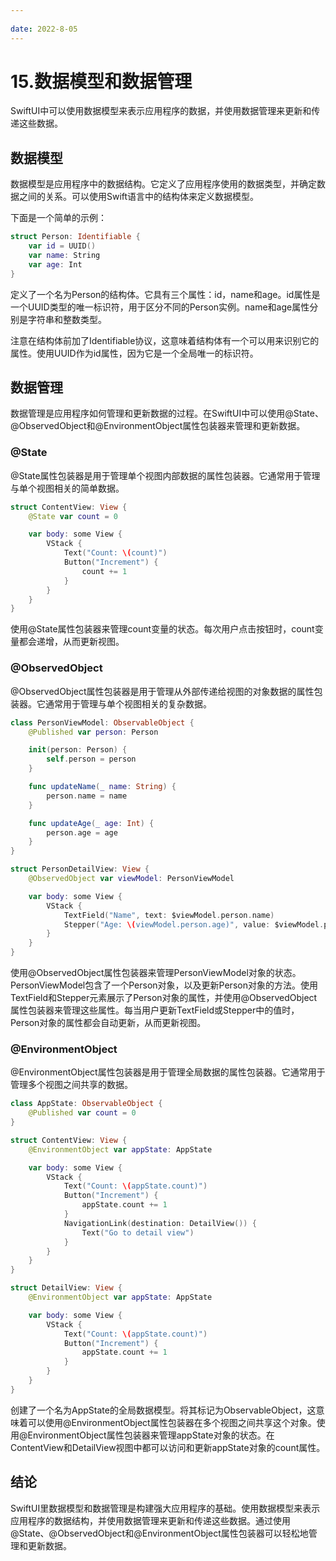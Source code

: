 ```yaml
---
 
date: 2022-8-05
---
```


# 15.数据模型和数据管理
SwiftUI中可以使用数据模型来表示应用程序的数据，并使用数据管理来更新和传递这些数据。

## 数据模型
数据模型是应用程序中的数据结构。它定义了应用程序使用的数据类型，并确定数据之间的关系。可以使用Swift语言中的结构体来定义数据模型。<br>

下面是一个简单的示例：
``` swift
struct Person: Identifiable {
    var id = UUID()
    var name: String
    var age: Int
}
``` 
定义了一个名为Person的结构体。它具有三个属性：id，name和age。id属性是一个UUID类型的唯一标识符，用于区分不同的Person实例。name和age属性分别是字符串和整数类型。<br>

注意在结构体前加了Identifiable协议，这意味着结构体有一个可以用来识别它的属性。使用UUID作为id属性，因为它是一个全局唯一的标识符。

## 数据管理
数据管理是应用程序如何管理和更新数据的过程。在SwiftUI中可以使用@State、@ObservedObject和@EnvironmentObject属性包装器来管理和更新数据。

### @State
@State属性包装器是用于管理单个视图内部数据的属性包装器。它通常用于管理与单个视图相关的简单数据。
``` swift
struct ContentView: View {
    @State var count = 0

    var body: some View {
        VStack {
            Text("Count: \(count)")
            Button("Increment") {
                count += 1
            }
        }
    }
}
``` 
使用@State属性包装器来管理count变量的状态。每次用户点击按钮时，count变量都会递增，从而更新视图。

### @ObservedObject
@ObservedObject属性包装器是用于管理从外部传递给视图的对象数据的属性包装器。它通常用于管理与单个视图相关的复杂数据。
``` swift
class PersonViewModel: ObservableObject {
    @Published var person: Person

    init(person: Person) {
        self.person = person
    }

    func updateName(_ name: String) {
        person.name = name
    }

    func updateAge(_ age: Int) {
        person.age = age
    }
}

struct PersonDetailView: View {
    @ObservedObject var viewModel: PersonViewModel

    var body: some View {
        VStack {
            TextField("Name", text: $viewModel.person.name)
            Stepper("Age: \(viewModel.person.age)", value: $viewModel.person.age, in: 0...100)
        }
    }
}
``` 
使用@ObservedObject属性包装器来管理PersonViewModel对象的状态。PersonViewModel包含了一个Person对象，以及更新Person对象的方法。使用TextField和Stepper元素展示了Person对象的属性，并使用@ObservedObject属性包装器来管理这些属性。每当用户更新TextField或Stepper中的值时，Person对象的属性都会自动更新，从而更新视图。

### @EnvironmentObject
@EnvironmentObject属性包装器是用于管理全局数据的属性包装器。它通常用于管理多个视图之间共享的数据。
``` swift
class AppState: ObservableObject {
    @Published var count = 0
}

struct ContentView: View {
    @EnvironmentObject var appState: AppState

    var body: some View {
        VStack {
            Text("Count: \(appState.count)")
            Button("Increment") {
                appState.count += 1
            }
            NavigationLink(destination: DetailView()) {
                Text("Go to detail view")
            }
        }
    }
}

struct DetailView: View {
    @EnvironmentObject var appState: AppState

    var body: some View {
        VStack {
            Text("Count: \(appState.count)")
            Button("Increment") {
                appState.count += 1
            }
        }
    }
}
``` 
创建了一个名为AppState的全局数据模型。将其标记为ObservableObject，这意味着可以使用@EnvironmentObject属性包装器在多个视图之间共享这个对象。使用@EnvironmentObject属性包装器来管理appState对象的状态。在ContentView和DetailView视图中都可以访问和更新appState对象的count属性。

## 结论
SwiftUI里数据模型和数据管理是构建强大应用程序的基础。使用数据模型来表示应用程序的数据结构，并使用数据管理来更新和传递这些数据。通过使用@State、@ObservedObject和@EnvironmentObject属性包装器可以轻松地管理和更新数据。